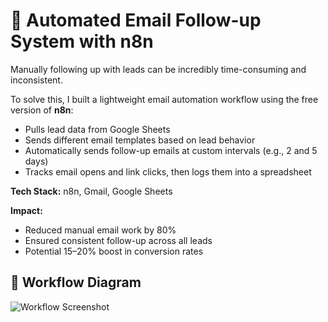 # 🚀 Automated Email Follow-up System with n8n

Manually following up with leads can be incredibly time-consuming and inconsistent.

To solve this, I built a lightweight email automation workflow using the free version of **n8n**:

- Pulls lead data from Google Sheets  
- Sends different email templates based on lead behavior  
- Automatically sends follow-up emails at custom intervals (e.g., 2 and 5 days)  
- Tracks email opens and link clicks, then logs them into a spreadsheet  

**Tech Stack:** n8n, Gmail, Google Sheets

**Impact:**  
- Reduced manual email work by 80%  
- Ensured consistent follow-up across all leads  
- Potential 15–20% boost in conversion rates

## 📌 Workflow Diagram

![Workflow Screenshot](Ekran%20g%C3%B6r%C3%BCnt%C3%BCs%C3%BC%202025-07-19%20191241.png)

